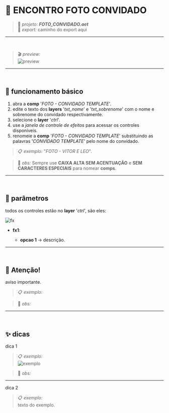 # 📓 ENCONTRO FOTO CONVIDADO

> 📑 *projeto:* ***FOTO_CONVIDADO.aet***\
> 📂 *export:* caminho do export aqui

---

<br>

> 🎬 *preview:*\
> ![preview](preview.gif)

---

<br>

## 📍 funcionamento básico

1. abra a **comp** '*FOTO - CONVIDADO TEMPLATE*'.
2. edite o texto dos **layers** '*txt_nome*' e '*txt_sobrenome*' com o nome e sobrenome do convidado respectivamente.
3. selecione o **layer** '*ctrl*'.
4. use a *janela de controle de efeitos* para acessar os controles disponíveis.
5. renomeie a **comp** '*FOTO - CONVIDADO TEMPLATE*' substituindo as palavras '*CONVIDADO TEMPLATE*' pelo nome do convidado.

> 📋 *exemplo:* "*FOTO - VITOR E LEO*".

> 🚩 *obs:* Sempre use **CAIXA ALTA SEM ACENTUAÇÃO** e **SEM CARACTERES ESPECIAIS** para nomear **comps**.

---

<br>

## 📍 parâmetros

todos os controles estão no **layer** '*ctrl*', são eles:

![fx](fx.png)

- **fx1**:

  - **opcao 1** → descrição.

---

<br>

## 🚨 Atenção!

aviso importante.

> 📋 *exemplo:*

> 🚩 *obs:*

---

<br>

## ✨ dicas

dica 1

> 📋 *exemplo:*\
> ![exemplo](pasta/arquivo.png)

> 🚩 *obs:*

---

dica 2

> 📋 *exemplo:*\
> texto do exemplo.
